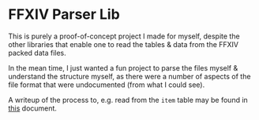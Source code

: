 # FFXIV Parser Lib

This is purely a proof-of-concept project I made for myself, despite the other libraries that enable one to read the tables & data from the FFXIV packed data files.

In the mean time, I just wanted a fun project to parse the files myself & understand the structure myself, as there were a number of aspects of the file format that were undocumented (from what I could see).

A writeup of the process to, e.g. read from the `item` table may be found in [this](sqpack.md) document.
